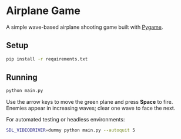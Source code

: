 # Airplane Game

A simple wave-based airplane shooting game built with [Pygame](https://www.pygame.org/).

## Setup

```bash
pip install -r requirements.txt
```

## Running

```bash
python main.py
```

Use the arrow keys to move the green plane and press **Space** to fire.
Enemies appear in increasing waves; clear one wave to face the next.

For automated testing or headless environments:

```bash
SDL_VIDEODRIVER=dummy python main.py --autoquit 5
```
